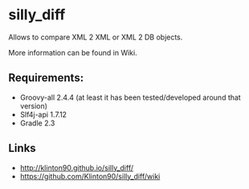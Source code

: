 # silly_diff
Allows to compare XML 2 XML or XML 2 DB objects.

More information can be found in Wiki.

## Requirements:
* Groovy-all 2.4.4 (at least it has been tested/developed around that version)
* Slf4j-api 1.7.12
* Gradle 2.3

## Links
* http://klinton90.github.io/silly_diff/
* https://github.com/Klinton90/silly_diff/wiki
